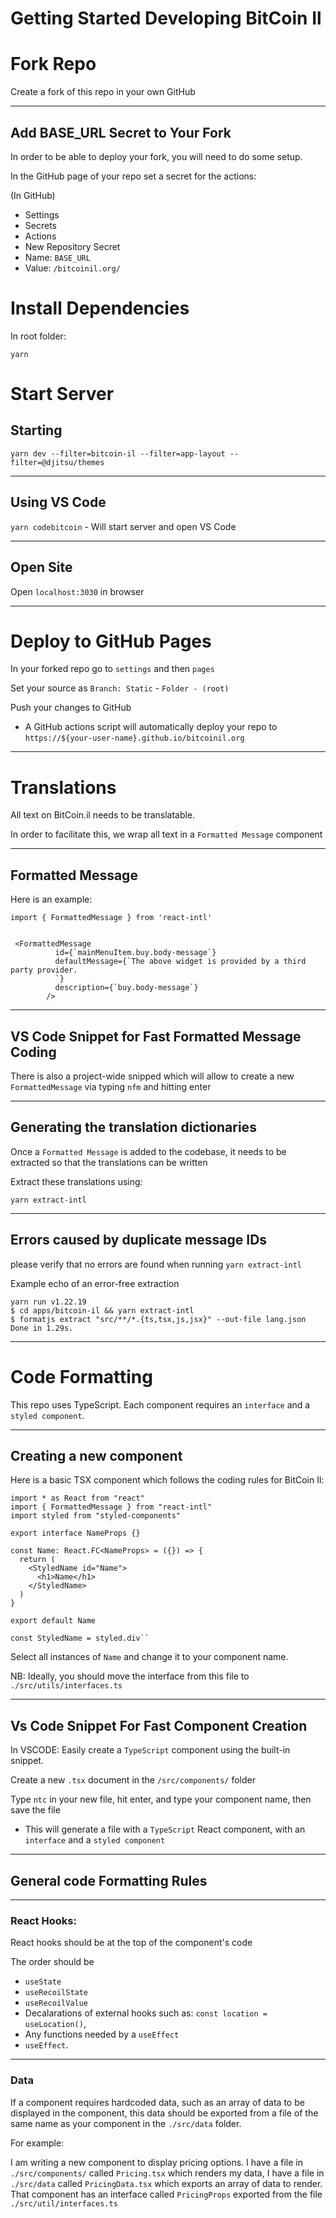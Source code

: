 # Getting Started Developing BitCoin Il

# Fork Repo

Create a fork of this repo in your own GitHub

---

## Add BASE_URL Secret to Your Fork

In order to be able to deploy your fork, you will need to do some setup.

In the GitHub page of your repo set a secret for the actions:

(In GitHub)
- Settings
- Secrets
- Actions
- New Repository Secret
- Name: `BASE_URL`
- Value: `/bitcoinil.org/` 


# Install Dependencies

In root folder:

`yarn`

# Start Server


## Starting




`yarn dev --filter=bitcoin-il --filter=app-layout --filter=@djitsu/themes`

---
## Using VS Code

`yarn codebitcoin` - Will start server and open VS Code




--- 
## Open Site

Open `localhost:3030` in browser

---
# Deploy to GitHub Pages

In your forked repo go to `settings` and then `pages`

Set your source as `Branch: Static` - `Folder - (root)` 

Push your changes to GitHub 

- A GitHub actions script will automatically deploy your repo to `https://${your-user-name}.github.io/bitcoinil.org`


---
# Translations

All text on BitCoin.il needs to be translatable.

In order to facilitate this, we wrap all text in a `Formatted Message` component

---
## Formatted Message

Here is an example:

```
import { FormattedMessage } from 'react-intl'


 <FormattedMessage
          id={`mainMenuItem.buy.body-message`}
          defaultMessage={`The above widget is provided by a third party provider.
          `}
          description={`buy.body-message`}
        />
```

---
## VS Code Snippet for Fast Formatted Message Coding

There is also a project-wide snipped which will allow to create a new `FormattedMessage` via typing `nfm` and hitting enter


---
## Generating the translation dictionaries

Once a `Formatted Message` is added to the codebase, it needs to be extracted so that the translations can be written

Extract these translations using:

`yarn extract-intl`

---
## Errors caused by duplicate message IDs

please verify that no errors are found when running `yarn extract-intl`

Example echo of an error-free extraction

```
yarn run v1.22.19
$ cd apps/bitcoin-il && yarn extract-intl
$ formatjs extract "src/**/*.{ts,tsx,js,jsx}" --out-file lang.json
Done in 1.29s.

```

---
# Code Formatting



This repo uses TypeScript. Each component requires an `interface` and a `styled component`.

---

## Creating a new component

Here is a basic TSX component which follows the coding rules for BitCoin Il:

```
import * as React from "react"
import { FormattedMessage } from "react-intl"
import styled from "styled-components"

export interface NameProps {}

const Name: React.FC<NameProps> = ({}) => {
  return (
    <StyledName id="Name">
      <h1>Name</h1>
    </StyledName>
  )
}

export default Name

const StyledName = styled.div``
```

Select all instances of `Name` and change it to your component name.

NB: Ideally, you should move the interface from this file to `./src/utils/interfaces.ts`

---

## Vs Code Snippet For Fast Component Creation

In VSCODE: Easily create a `TypeScript` component using the built-in snippet.

Create a new `.tsx` document in the `/src/components/` folder

Type `ntc` in your new file, hit enter, and type your component name, then save the file

- This will generate a file with a `TypeScript` React component, with an `interface` and a `styled component`

---

## General code Formatting Rules

---
### React Hooks:

React hooks should be at the top of the component's code

The order should be 
- `useState`
- `useRecoilState`
- `useRecoilValue`
- Decalarations of external hooks such as: `const location = useLocation()`, 
- Any functions needed by a `useEffect`
- `useEffect`.

---

### Data

If a component requires hardcoded data, such as an array of data to be displayed in the component, this data should be exported from a file of the same name as your component in the `./src/data` folder.

For example:

I am writing a new component to display pricing options. I have a file in `./src/components/` called `Pricing.tsx` which renders my data, I have a file in `./src/data` called `PricingData.tsx` which exports an array of data to render. That component has an interface called `PricingProps` exported from the file `./src/util/interfaces.ts`





